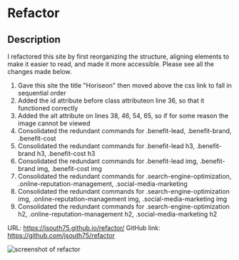 # Refactor

## Description

I refactored this site by first reorganizing the structure, aligning elements to make it easier to read, and made it more accessible. Please see all the changes made below.  
1.  Gave this site the title "Horiseon" then moved above the css link to fall in sequential     order
2.  Added the id attribute before class attributeon line 36, so that it functioned correctly 
3.  Added the alt attribute on lines 38, 46, 54, 65, so if for some reason the image cannot be viewed
4.  Consolidated the redundant commands for .benefit-lead, .benefit-brand, .benefit-cost
5.  Consolidated the redundant commands for .benefit-lead h3, .benefit-brand h3, .benefit-cost h3
6.  Consolidated the redundant commands for .benefit-lead img, .benefit-brand img, .benefit-cost img
7.  Consolidated the redundant commands for .search-engine-optimization, .online-reputation-management, .social-media-marketing
8.  Consolidated the redundant commands for .search-engine-optimization img, .online-reputation-management img, .social-media-marketing img
9.  Consolidated the redundant commands for .search-engine-optimization h2, .online-reputation-management h2, .social-media-marketing h2

URL: https://jsouth75.github.io/refactor/
GitHub link: https://github.com/jsouth75/refactor

![screenshot of refactor](./assets/images/Screenshot-1.png)